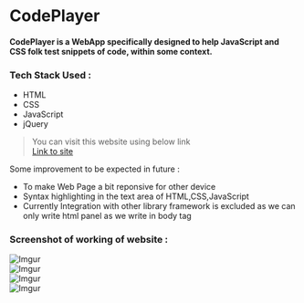 # CodePlayer

#### CodePlayer is a WebApp specifically designed to help JavaScript and CSS folk test snippets of code, within some context.

### Tech Stack Used :
- HTML
- CSS
- JavaScript
- jQuery

> You can visit this website using below link<br>[Link to site](https://anandakshay23.github.io/codeplayer.io/)

Some improvement to be expected in future :
- To make Web Page a bit reponsive for other device
- Syntax highlighting in the text area of HTML,CSS,JavaScript
- Currently Integration with other library framework is excluded as we can only write html panel as we write in body tag


### Screenshot of working of website :

![Imgur](https://imgur.com/lxcftPi.png)<br>
![Imgur](https://imgur.com/wuYfQeG.png)<br>
![Imgur](https://imgur.com/9Sn7Vbq.png)<br>
![Imgur](https://imgur.com/AIRj8XC.png)<br>